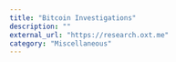 ```yaml
---
title: "Bitcoin Investigations"
description: ""
external_url: "https://research.oxt.me"
category: "Miscellaneous"
---
```

